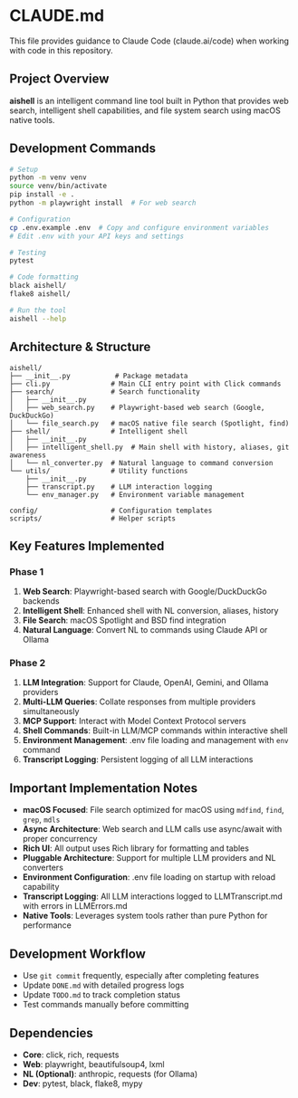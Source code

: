 # CLAUDE.md

This file provides guidance to Claude Code (claude.ai/code) when working with code in this repository.

## Project Overview

**aishell** is an intelligent command line tool built in Python that provides web search, intelligent shell capabilities, and file system search using macOS native tools.

## Development Commands

```bash
# Setup
python -m venv venv
source venv/bin/activate
pip install -e .
python -m playwright install  # For web search

# Configuration
cp .env.example .env  # Copy and configure environment variables
# Edit .env with your API keys and settings

# Testing
pytest

# Code formatting
black aishell/
flake8 aishell/

# Run the tool
aishell --help
```

## Architecture & Structure

```
aishell/
├── __init__.py           # Package metadata
├── cli.py               # Main CLI entry point with Click commands
├── search/              # Search functionality
│   ├── __init__.py
│   ├── web_search.py    # Playwright-based web search (Google, DuckDuckGo)
│   └── file_search.py   # macOS native file search (Spotlight, find)
├── shell/               # Intelligent shell
│   ├── __init__.py
│   ├── intelligent_shell.py  # Main shell with history, aliases, git awareness
│   └── nl_converter.py  # Natural language to command conversion
└── utils/               # Utility functions
    ├── __init__.py
    ├── transcript.py    # LLM interaction logging
    └── env_manager.py   # Environment variable management

config/                  # Configuration templates
scripts/                 # Helper scripts
```

## Key Features Implemented

### Phase 1
1. **Web Search**: Playwright-based search with Google/DuckDuckGo backends
2. **Intelligent Shell**: Enhanced shell with NL conversion, aliases, history
3. **File Search**: macOS Spotlight and BSD find integration
4. **Natural Language**: Convert NL to commands using Claude API or Ollama

### Phase 2
1. **LLM Integration**: Support for Claude, OpenAI, Gemini, and Ollama providers
2. **Multi-LLM Queries**: Collate responses from multiple providers simultaneously
3. **MCP Support**: Interact with Model Context Protocol servers
4. **Shell Commands**: Built-in LLM/MCP commands within interactive shell
5. **Environment Management**: .env file loading and management with `env` command
6. **Transcript Logging**: Persistent logging of all LLM interactions

## Important Implementation Notes

- **macOS Focused**: File search optimized for macOS using `mdfind`, `find`, `grep`, `mdls`
- **Async Architecture**: Web search and LLM calls use async/await with proper concurrency
- **Rich UI**: All output uses Rich library for formatting and tables
- **Pluggable Architecture**: Support for multiple LLM providers and NL converters
- **Environment Configuration**: .env file loading on startup with reload capability
- **Transcript Logging**: All LLM interactions logged to LLMTranscript.md with errors in LLMErrors.md
- **Native Tools**: Leverages system tools rather than pure Python for performance

## Development Workflow

- Use `git commit` frequently, especially after completing features
- Update `DONE.md` with detailed progress logs
- Update `TODO.md` to track completion status
- Test commands manually before committing

## Dependencies

- **Core**: click, rich, requests
- **Web**: playwright, beautifulsoup4, lxml  
- **NL (Optional)**: anthropic, requests (for Ollama)
- **Dev**: pytest, black, flake8, mypy